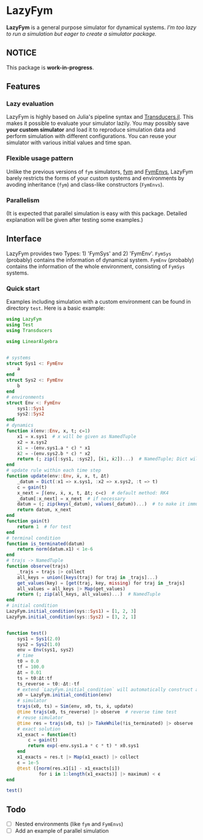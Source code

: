 # LazyFym
**LazyFym** is a general purpose simulator for dynamical systems.
*I'm too lazy to run a simulation but eager to create a simulator package.*
## NOTICE
This package is **work-in-progress**.

## Features
### Lazy evaluation
LazyFym is highly based on Julia's pipeline syntax and [Transducers.jl](https://github.com/JuliaFolds/Transducers.jl).
This makes it possible to evaluate your simulator lazily.
You may possibly save **your custom simulator** and load it to reproduce
simulation data and perform simulation with different configurations.
You can reuse your simulator with various initial values and time span.
### Flexible usage pattern
Unlike the previous versions of `fym` simulators, [fym](https://github.com/fdcl-nrf/fym) and [FymEnvs](https://github.com/fdcl-nrf/FymEnvs.jl),
LazyFym barely restricts the forms of your custom systems and environments
by avoding inheritance (`fym`) and class-like constructors (`FymEnvs`).
### Parallelism
(It is expected that parallel simulation is easy with this package.
Detailed explanation will be given after testing some examples.)

## Interface
LazyFym provides two Types: 1) 'FymSys' and 2) 'FymEnv'.
`FymSys` (probably) contains the information of dynamical system.
`FymEnv` (probably) contains the information of the whole environment,
consisting of `FymSys` systems.
### Quick start
Examples including simulation with a custom environment
can be found in directory `test`.
Here is a basic example:
```julia
using LazyFym
using Test
using Transducers

using LinearAlgebra


# systems
struct Sys1 <: FymEnv
    a
end
struct Sys2 <: FymEnv
    b
end
# environments
struct Env <: FymEnv
    sys1::Sys1
    sys2::Sys2
end
# dynamics
function ẋ(env::Env, x, t; c=1)
    x1 = x.sys1  # x will be given as NamedTuple
    x2 = x.sys2
    ẋ1 = -(env.sys1.a * c) * x1
    ẋ2 = -(env.sys2.b * c) * x2
    return (; zip([:sys1, :sys2], [ẋ1, ẋ2])...)  # NamedTuple; Dict will also work
end
# update rule within each time step
function update(env::Env, ẋ, x, t, Δt)
    _datum = Dict(:x1 => x.sys1, :x2 => x.sys2, :t => t)
    c = gain(t)
    x_next = ∫(env, ẋ, x, t, Δt; c=c)  # default method: RK4
    _datum[:x_next] = x_next  # if necessary
    datum = (; zip(keys(_datum), values(_datum))...)  # to make it immutable; not necessary
    return datum, x_next
end
function gain(t)
    return 1  # for test
end
# terminal condition
function is_terminated(datum)
    return norm(datum.x1) < 1e-6
end
# trajs -> NamedTuple
function observe(trajs)
    _trajs = trajs |> collect
    all_keys = union([keys(traj) for traj in _trajs]...)
    get_values(key) = [get(traj, key, missing) for traj in _trajs]
    all_values = all_keys |> Map(get_values)
    return (; zip(all_keys, all_values)...)  # NamedTuple
end
# initial condition
LazyFym.initial_condition(sys::Sys1) = [1, 2, 3]
LazyFym.initial_condition(sys::Sys2) = [3, 2, 1]


function test()
    sys1 = Sys1(2.0)
    sys2 = Sys2(1.0)
    env = Env(sys1, sys2)
    # time
    t0 = 0.0
    tf = 100.0
    Δt = 0.01
    ts = t0:Δt:tf
    ts_reverse = t0:-Δt:-tf
    # extend `LazyFym.initial_condition` will automatically construct a NamedTuple; not mandatory
    x0 = LazyFym.initial_condition(env)
    # simulator
    trajs(x0, ts) = Sim(env, x0, ts, ẋ, update)
    @time trajs(x0, ts_reverse) |> observe  # reverse time test
    # reuse simulator
    @time res = trajs(x0, ts) |> TakeWhile(!is_terminated) |> observe
    # exact solution
    x1_exact = function(t)
        c = gain(t)
        return exp(-env.sys1.a * c * t) * x0.sys1
    end
    x1_exacts = res.t |> Map(x1_exact) |> collect
    ϵ = 1e-5
    @test ([norm(res.x1[i] - x1_exacts[i])
            for i in 1:length(x1_exacts)] |> maximum) < ϵ
end

test()
```
## Todo
- [ ] Nested environments (like `fym` and `FymEnvs`)
- [ ] Add an example of parallel simulation
